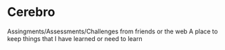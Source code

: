 # Cerebro
Assingments/Assessments/Challenges from friends or the web
A place to keep things that I have learned or need to learn
